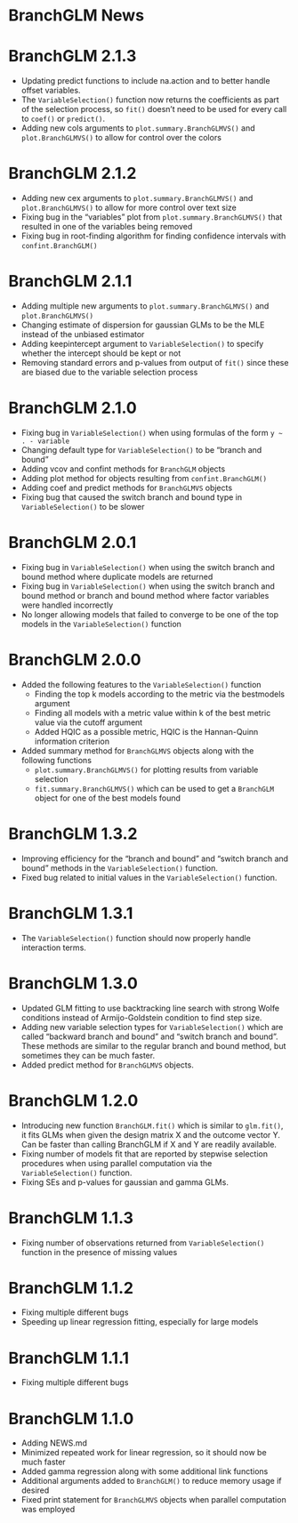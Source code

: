 BranchGLM News
================

# BranchGLM 2.1.3

- Updating predict functions to include na.action and to better handle
  offset variables.
- The `VariableSelection()` function now returns the coefficients as
  part of the selection process, so `fit()` doesn’t need to be used for
  every call to `coef()` or `predict()`.
- Adding new cols arguments to `plot.summary.BranchGLMVS()` and
  `plot.BranchGLMVS()` to allow for control over the colors

# BranchGLM 2.1.2

- Adding new cex arguments to `plot.summary.BranchGLMVS()` and
  `plot.BranchGLMVS()` to allow for more control over text size
- Fixing bug in the “variables” plot from `plot.summary.BranchGLMVS()`
  that resulted in one of the variables being removed
- Fixing bug in root-finding algorithm for finding confidence intervals
  with `confint.BranchGLM()`

# BranchGLM 2.1.1

- Adding multiple new arguments to `plot.summary.BranchGLMVS()` and
  `plot.BranchGLMVS()`
- Changing estimate of dispersion for gaussian GLMs to be the MLE
  instead of the unbiased estimator
- Adding keepintercept argument to `VariableSelection()` to specify
  whether the intercept should be kept or not
- Removing standard errors and p-values from output of `fit()` since
  these are biased due to the variable selection process

# BranchGLM 2.1.0

- Fixing bug in `VariableSelection()` when using formulas of the form
  `y ~ . - variable`
- Changing default type for `VariableSelection()` to be “branch and
  bound”
- Adding vcov and confint methods for `BranchGLM` objects
- Adding plot method for objects resulting from `confint.BranchGLM()`
- Adding coef and predict methods for `BranchGLMVS` objects
- Fixing bug that caused the switch branch and bound type in
  `VariableSelection()` to be slower

# BranchGLM 2.0.1

- Fixing bug in `VariableSelection()` when using the switch branch and
  bound method where duplicate models are returned
- Fixing bug in `VariableSelection()` when using the switch branch and
  bound method or branch and bound method where factor variables were
  handled incorrectly
- No longer allowing models that failed to converge to be one of the top
  models in the `VariableSelection()` function

# BranchGLM 2.0.0

- Added the following features to the `VariableSelection()` function
  - Finding the top k models according to the metric via the bestmodels
    argument
  - Finding all models with a metric value within k of the best metric
    value via the cutoff argument
  - Added HQIC as a possible metric, HQIC is the Hannan-Quinn
    information criterion
- Added summary method for `BranchGLMVS` objects along with the
  following functions
  - `plot.summary.BranchGLMVS()` for plotting results from variable
    selection
  - `fit.summary.BranchGLMVS()` which can be used to get a `BranchGLM`
    object for one of the best models found

# BranchGLM 1.3.2

- Improving efficiency for the “branch and bound” and “switch branch and
  bound” methods in the `VariableSelection()` function.
- Fixed bug related to initial values in the `VariableSelection()`
  function.

# BranchGLM 1.3.1

- The `VariableSelection()` function should now properly handle
  interaction terms.

# BranchGLM 1.3.0

- Updated GLM fitting to use backtracking line search with strong Wolfe
  conditions instead of Armijo-Goldstein condition to find step size.
- Adding new variable selection types for `VariableSelection()` which
  are called “backward branch and bound” and “switch branch and bound”.
  These methods are similar to the regular branch and bound method, but
  sometimes they can be much faster.
- Added predict method for `BranchGLMVS` objects.

# BranchGLM 1.2.0

- Introducing new function `BranchGLM.fit()` which is similar to
  `glm.fit()`, it fits GLMs when given the design matrix X and the
  outcome vector Y. Can be faster than calling BranchGLM if X and Y are
  readily available.
- Fixing number of models fit that are reported by stepwise selection
  procedures when using parallel computation via the
  `VariableSelection()` function.
- Fixing SEs and p-values for gaussian and gamma GLMs.

# BranchGLM 1.1.3

- Fixing number of observations returned from `VariableSelection()`
  function in the presence of missing values

# BranchGLM 1.1.2

- Fixing multiple different bugs
- Speeding up linear regression fitting, especially for large models

# BranchGLM 1.1.1

- Fixing multiple different bugs

# BranchGLM 1.1.0

- Adding NEWS.md
- Minimized repeated work for linear regression, so it should now be
  much faster
- Added gamma regression along with some additional link functions
- Additional arguments added to `BranchGLM()` to reduce memory usage if
  desired
- Fixed print statement for `BranchGLMVS` objects when parallel
  computation was employed
